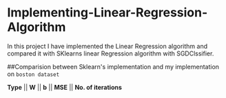 # Implementing-Linear-Regression-Algorithm
In this project I have implemented the Linear Regression algorithm and compared it with SKlearns linear Regression algorithm with SGDClssifier.

##Comparision between Sklearn's implementation and my implementation on `boston dataset` <br> 

**Type** || **W** || **b** || **MSE** || **No. of iterations**
